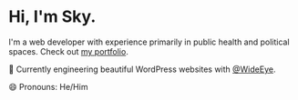 # Hi, I'm Sky.

I'm a web developer with experience primarily in public health and political spaces. Check out [my portfolio](https://skyland.dev/).

🔭 Currently engineering beautiful WordPress websites with [@WideEye](https://twitter.com/WideEyeCo).

😄 Pronouns: He/Him   

<!--
**smwoll/smwoll** is a ✨ _special_ ✨ repository because its `README.md` (this file) appears on your GitHub profile.

Here are some ideas to get you started:

- 🔭 I’m currently working on ...
- 🌱 I’m currently learning ...
- 👯 I’m looking to collaborate on ...
- 🤔 I’m looking for help with ...
- 💬 Ask me about ...
- 📫 How to reach me: ...
- 😄 Pronouns: ...
- ⚡ Fun fact: ...
-->
